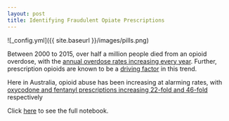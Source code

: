 ```yaml
---
layout: post
title: Identifying Fraudulent Opiate Prescriptions
---
```

![_config.yml]({{ site.baseurl }}/images/pills.png)

Between 2000 to 2015, over half a million people died from an opioid overdose, with the [annual overdose rates increasing every year](https://www.cdc.gov/drugoverdose/epidemic/index.html). Further, prescription opioids are known to be a [driving factor](https://www.cdc.gov/drugoverdose/epidemic/index.html) in this trend.

Here in Australia, opioid abuse has been increasing at alarming rates, with [oxycodone and fentanyl prescriptions increasing 22-fold and 46-fold](https://www.nps.org.au/australian-prescriber/articles/pharmaceutical-drug-misuse-in-australia) respectively

Click [here](https://github.com/ByronAllen/Portfolio/blob/master/Project_NLP_GlobalGoals_Twitter.ipynb) to see the full notebook.
